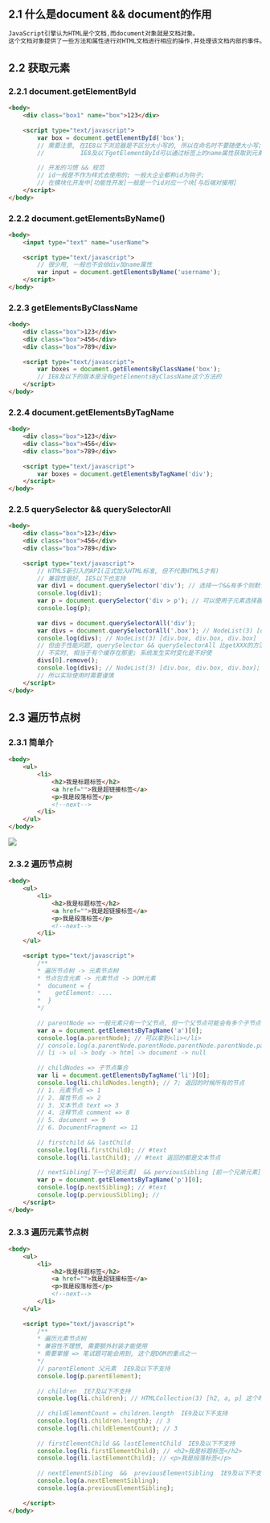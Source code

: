 <a name="v2R5f"></a>
## 2.1 什么是document && document的作用
```css
JavaScript引擎认为HTML是个文档,而document对象就是文档对象。
这个文档对象提供了一些方法和属性进行对HTML文档进行相应的操作,并处理该文档内部的事件。
```
<a name="L7VKB"></a>
## 2.2 获取元素
<a name="phRlQ"></a>
### 2.2.1 document.getElementById
```html
<body>
	<div class="box1" name="box">123</div>
	
	<script type="text/javascript">
		var box = document.getElementById('box');
		// 需要注意, 在IE8以下浏览器是不区分大小写的, 所以在命名时不要随便大小写; 
		//          IE8及以下getElementById可以通过标签上的name属性获取到元素
		
		// 开发的习惯 && 规范
		// id一般是不作为样式去使用的; 一般大企业都称id为钩子; 
		// 在模块化开发中[功能性开发]一般是一个id对应一个块[与后端对接用]
	</script>
</body>
```
<a name="Nrg1O"></a>
### 2.2.2 document.getElementsByName()
```html
<body>
	<input type="text" name="userName">
	
	<script type="text/javascript">
		// 很少用, 一般也不会给div加name属性
		var input = document.getElementsByName('username');
	</script>
</body>
```
<a name="IRnJW"></a>
### 2.2.3 getElementsByClassName
```html
<body>
	<div class="box">123</div>
	<div class="box">456</div>
	<div class="box">789</div> 
	
	<script type="text/javascript">
		var boxes = document.getElementsByClassName('box');
		// IE8及以下的版本是没有getElementsByClassName这个方法的
	</script>
</body>
```
<a name="M7LWH"></a>
### 2.2.4 document.getElementsByTagName
```html
<body>
	<div class="box">123</div>
	<div class="box">456</div>
	<div class="box">789</div> 
	
	<script type="text/javascript">
		var boxes = document.getElementsByTagName('div');
	</script>
</body>
```
<a name="OBiZT"></a>
### 2.2.5 querySelector && querySelectorAll
```html
<body>
	<div class="box">123</div>
	<div class="box">456</div>
	<div class="box">789</div> 
	
	<script type="text/javascript">
		// HTML5新引入的API(正式加入HTML标准, 但不代表HTML5才有)
		// 兼容性很好, IE5以下也支持
		var div1 = document.querySelector('div'); // 选择一个&&有多个则默认选择第一个, querySelector的参数和css选择器一样 .class  #id  tagName
		console.log(div1);
		var p = document.querySelector('div > p'); // 可以使用子元素选择器选择div下面的p元素
		console.log(p);
		
		var divs = document.querySelectorAll('div');
		var divs = document.querySelectorAll('.box'); // NodeList(3) [div.box, div.box, div.box]
		console.log(divs); // NodeList(3) [div.box, div.box, div.box]
		// 但由于性能问题, querySelector && querySelectorAll 比getXXX的方法要慢
		// 不实时, 相当于有个缓存在那里; 系统发生实时变化是不好使
		divs[0].remove();
		console.log(divs); // NodeList(3) [div.box, div.box, div.box];
		// 所以实际使用时需要谨慎
	</script>
</body>
```
<a name="Lg43E"></a>
## 2.3 遍历节点树
<a name="mCpMM"></a>
### 2.3.1 简单介
```html
<body>
	<ul>
		<li>
			<h2>我是标题标签</h2>
			<a href="">我是超链接标签</a>
			<p>我是段落标签</p>
			<!--next-->
		</li>
	</ul>
</body>
```
![](https://cdn.nlark.com/yuque/0/2022/jpeg/21576210/1652617492999-ce254867-cedc-4cd1-9e55-9148e5c0af6f.jpeg)
<a name="QAGL0"></a>
### 2.3.2 遍历节点树
```html
<body>
	<ul>
		<li>
			<h2>我是标题标签</h2>
			<a href="">我是超链接标签</a>
			<p>我是段落标签</p>
			<!--next-->
		</li>
	</ul>
	
	<script type="text/javascript">
		/**
		* 遍历节点树 -> 元素节点树
		* 节点包含元素 -> 元素节点 -> DOM元素
		*  document = {
		*    getElement: ....
		*  }
		*/ 
		
		// parentNode => 一般元素只有一个父节点, 但一个父节点可能会有多个子节点
		var a = document.getElementsByTagName('a')[0];
		console.log(a.parentNode); // 可以拿到<li></li>
		// console.log(a.parentNode.parentNode.parentNode.parentNode.parentNode.parentNode)
		// li -> ul -> body -> html -> document -> null
		
		// childNodes => 子节点集合
		var li = document.getElementsByTagName('li')[0];
		console.log(li.childNodes.length); // 7; 返回的时候所有的节点
		// 1. 元素节点 => 1
		// 2. 属性节点 => 2
		// 3. 文本节点 text => 3
		// 4. 注释节点 comment => 8
		// 5. document => 9
		// 6. DocumentFragment => 11
		
		// firstchild && lastChild
		console.log(li.firstChild); // #text
		console.log(li.lastChild); // #text 返回的都是文本节点
		
		// nextSibling[下一个兄弟元素]  && perviousSibling [前一个兄弟元素] 也可以链式
		var p = document.getElementsByTagName('p')[0];
		console.log(p.nextSibling); // #text
		console.log(p.perviousSibling); // 
	</script>
</body>
```
<a name="fjYXY"></a>
### 2.3.3 遍历元素节点树
```html
<body>
	<ul>
		<li>
			<h2>我是标题标签</h2>
			<a href="">我是超链接标签</a>
			<p>我是段落标签</p>
			<!--next-->
		</li>
	</ul>
	
	<script type="text/javascript">
		/**
		* 遍历元素节点树
		* 兼容性不理想, 需要额外封装才能使用
		* 需要掌握 => 笔试题可能会用到, 这个是DOM的重点之一
		*/
		// parentElement 父元素  IE9及以下不支持
		console.log(p.parentElement);
		
		// children  IE7及以下不支持
		console.log(li.children); // HTMLCollection(3) [h2, a, p] 这个时候就没有文本节点/xxx
		
		// childElementCount = children.length  IE9及以下不支持
		console.log(li.children.length); // 3
		console.log(li.childElementCount); // 3
		
		// firstElementChild && lastElementChild  IE9及以下不支持
		console.log(li.firstElementChild); // <h2>我是标题标签</h2>
		console.log(li.lastElementChild); // <p>我是段落标签</p>
		
		// nextElementSibling  &&  previousElementSibling  IE9及以下不支持
		console.log(a.nextElementSibling);
		console.log(a.previousElementSibling);
		
	</script>
</body>
```
